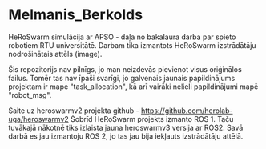 # Melmanis_Berkolds
HeRoSwarm simulācija ar APSO - daļa no bakalaura darba par spieto robotiem RTU universitātē.
Darbam tika izmantots HeRoSwarm izstrādātāju nodrošinātais attēls (image).

Šis repozitorijs nav pilnīgs, jo man neizdevās pievienot visus oriģinālos failus.
Tomēr tas nav īpaši svarīgi, jo galvenais jaunais papildinājums projektam ir mape "task_allocation", kā arī vairāki nelieli papildinājumi mapē "robot_msg".

Saite uz heroswarmv2 projekta github - https://github.com/herolab-uga/heroswarmv2
Šobrīd HeRoSwarm projekts izmanto ROS 1. Taču tuvākajā nākotnē tiks izlaista jauna heroswarmv3 versija ar ROS2.
Savā darbā es jau izmantoju ROS 2, jo tas jau bija iekļauts izstrādātāju attēlā.
